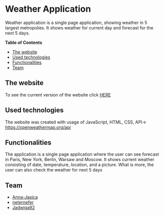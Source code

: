 # Weather Application
Weather application is a single page application, showing weather in 5 largest metropolies. It shows weather for current day and forecast for the next 5 days.

**Table of Contents**


  * [The website](#the-website)
  * [Used technologies](#used-technologies)
  * [Functionalities](#functionalities)
  * [Team](#team)




## The website
To see the current version of the website click [HERE](https://neternefer.github.io/weather/)

## Used technologies
The website was created with usage of JavaScript, HTML, CSS, API-> https://openweathermap.org/api

## Functionalities
The application is a single page application where the user can see forecast in Paris, New York, Berlin, Warsaw and Moscow.  It shows current weather consisting of date, temperature, location, and a picture. What is more, the user can also check the weather for next 5 days

## Team
* [Anna-Jasica](https://github.com/Anna-Jasica)
* [neternefer](https://github.com/neternefer)
* [Jadwiga92](https://github.com/Jadwiga92)
